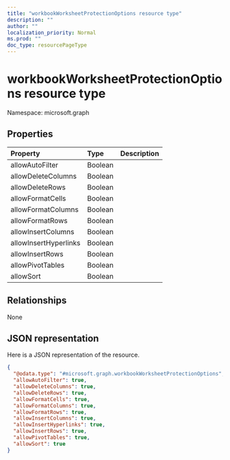 ```yaml
---
title: "workbookWorksheetProtectionOptions resource type"
description: ""
author: ""
localization_priority: Normal
ms.prod: ""
doc_type: resourcePageType
---
```


# workbookWorksheetProtectionOptions resource type


Namespace: microsoft.graph



## Properties
|Property|Type|Description|
|:---|:---|:---|
|allowAutoFilter|Boolean||
|allowDeleteColumns|Boolean||
|allowDeleteRows|Boolean||
|allowFormatCells|Boolean||
|allowFormatColumns|Boolean||
|allowFormatRows|Boolean||
|allowInsertColumns|Boolean||
|allowInsertHyperlinks|Boolean||
|allowInsertRows|Boolean||
|allowPivotTables|Boolean||
|allowSort|Boolean||

## Relationships
None

## JSON representation
Here is a JSON representation of the resource.
<!-- {
  "blockType": "resource",
  "@odata.type": "microsoft.graph.workbookWorksheetProtectionOptions"
}
-->
``` json
{
  "@odata.type": "#microsoft.graph.workbookWorksheetProtectionOptions",
  "allowAutoFilter": true,
  "allowDeleteColumns": true,
  "allowDeleteRows": true,
  "allowFormatCells": true,
  "allowFormatColumns": true,
  "allowFormatRows": true,
  "allowInsertColumns": true,
  "allowInsertHyperlinks": true,
  "allowInsertRows": true,
  "allowPivotTables": true,
  "allowSort": true
}
```

